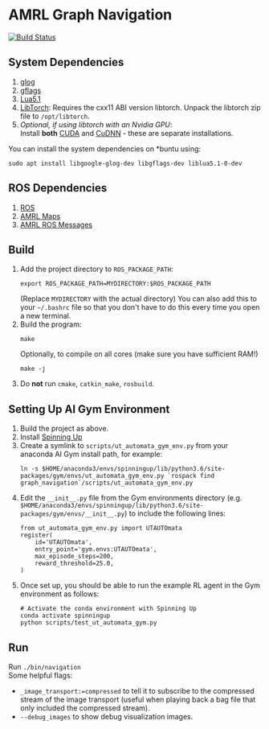 # AMRL Graph Navigation

[![Build Status](https://github.com/ut-amrl/graph_navigation/actions/workflows/buildTest.yml/badge.svg)](https://github.com/ut-amrl/graph_navigation/actions)

## System Dependencies

1. [glog](https://github.com/google/glog)
1. [gflags](https://github.com/gflags/gflags)
1. [Lua5.1](http://www.lua.org/)
1. [LibTorch](https://pytorch.org/get-started/locally/): Requires the cxx11 ABI version libtorch. Unpack the libtorch zip
   file to `/opt/libtorch`.
1. *Optional, if using libtorch with an Nvidia GPU*:   
   Install **both** [CUDA](https://docs.nvidia.com/cuda/cuda-installation-guide-linux/index.html) and [CuDNN](https://docs.nvidia.com/deeplearning/cudnn/install-guide/index.html) - these are separate installations.

You can install the system dependencies on *buntu using:
```
sudo apt install libgoogle-glog-dev libgflags-dev liblua5.1-0-dev
```

## ROS Dependencies
1. [ROS](https://www.ros.org/)
1. [AMRL Maps](https://github.com/ut-amrl/amrl_maps)
1. [AMRL ROS Messages](https://github.com/ut-amrl/amrl_msgs)

## Build

1. Add the project directory to `ROS_PACKAGE_PATH`:
    ```
    export ROS_PACKAGE_PATH=MYDIRECTORY:$ROS_PACKAGE_PATH
    ```
    (Replace `MYDIRECTORY` with the actual directory)
    You can also add this to your `~/.bashrc` file so that you don't have to do
    this every time you open a new terminal.
1. Build the program:
    ```
    make
    ```
    Optionally, to compile on all cores (make sure you have sufficient RAM!)
    ```
    make -j
    ```
1. Do **not** run `cmake`, `catkin_make`, `rosbuild`.

## Setting Up AI Gym Environment

1. Build the project as above.
2. Install [Spinning Up](https://spinningup.openai.com/en/latest/user/installation.html)
3. Create a symlink to `scripts/ut_automata_gym_env.py` from your anaconda AI Gym install path, for example:
      ```
      ln -s $HOME/anaconda3/envs/spinningup/lib/python3.6/site-packages/gym/envs/ut_automata_gym_env.py `rospack find graph_navigation`/scripts/ut_automata_gym_env.py
      ```
3. Edit the `__init__.py` file from the Gym environments directory (e.g. `$HOME/anaconda3/envs/spinningup/lib/python3.6/site-packages/gym/envs/__init__.py`) to include the following lines:
      ```
      from ut_automata_gym_env.py import UTAUTOmata
      register(
          id='UTAUTOmata',
          entry_point='gym.envs:UTAUTOmata',
          max_episode_steps=200,
          reward_threshold=25.0,
      )
      ```
4. Once set up, you should be able to run the example RL agent in the Gym environment as follows:
      ```
      # Activate the conda environment with Spinning Up
      conda activate spinningup
      python scripts/test_ut_automata_gym.py
      ```


## Run

Run `./bin/navigation`   
Some helpful flags:
* `_image_transport:=compressed` to tell it to subscribe to the compressed
  stream of the image transport (useful when playing back a bag file that only
  included the compressed stream).
* `--debug_images` to show debug visualization images.
